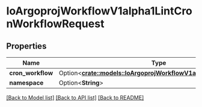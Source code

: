 # IoArgoprojWorkflowV1alpha1LintCronWorkflowRequest

## Properties

Name | Type | Description | Notes
------------ | ------------- | ------------- | -------------
**cron_workflow** | Option<[**crate::models::IoArgoprojWorkflowV1alpha1CronWorkflow**](io.argoproj.workflow.v1alpha1.CronWorkflow.md)> |  | [optional]
**namespace** | Option<**String**> |  | [optional]

[[Back to Model list]](../README.md#documentation-for-models) [[Back to API list]](../README.md#documentation-for-api-endpoints) [[Back to README]](../README.md)


